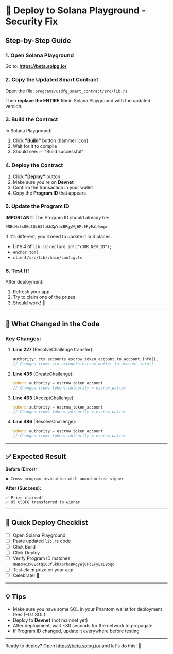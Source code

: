 # 🚀 Deploy to Solana Playground - Security Fix

## Step-by-Step Guide

### 1. Open Solana Playground
Go to: **https://beta.solpg.io/**

### 2. Copy the Updated Smart Contract

Open the file: `programs/usdfg_smart_contract/src/lib.rs`

Then **replace the ENTIRE file** in Solana Playground with the updated version.

### 3. Build the Contract

In Solana Playground:
1. Click **"Build"** button (hammer icon) 
2. Wait for it to compile
3. Should see: ✅ "Build successful"

### 4. Deploy the Contract

1. Click **"Deploy"** button
2. Make sure you're on **Devnet**
3. Confirm the transaction in your wallet
4. Copy the **Program ID** that appears

### 5. Update the Program ID

**IMPORTANT:** The Program ID should already be:
```
9NBcMx3x8EotQi63fukhXpYbcBRgyWj6PcEFyEaL9oqo
```

If it's different, you'll need to update it in 3 places:
- Line 4 of `lib.rs`: `declare_id!("YOUR_NEW_ID");`
- `Anchor.toml`
- `client/src/lib/chain/config.ts`

### 6. Test It!

After deployment:
1. Refresh your app
2. Try to claim one of the prizes
3. Should work! 🎉

---

## 🔧 What Changed in the Code

### Key Changes:

1. **Line 227** (ResolveChallenge transfer):
   ```rust
   authority: ctx.accounts.escrow_token_account.to_account_info(),
   // Changed from: ctx.accounts.escrow_wallet.to_account_info()
   ```

2. **Line 435** (CreateChallenge):
   ```rust
   token::authority = escrow_token_account
   // Changed from: token::authority = escrow_wallet
   ```

3. **Line 463** (AcceptChallenge):
   ```rust
   token::authority = escrow_token_account
   // Changed from: token::authority = escrow_wallet
   ```

4. **Line 486** (ResolveChallenge):
   ```rust
   token::authority = escrow_token_account
   // Changed from: token::authority = escrow_wallet
   ```

---

## ✅ Expected Result

**Before (Error):**
```
❌ Cross-program invocation with unauthorized signer
```

**After (Success):**
```
✅ Prize claimed!
✅ 95 USDFG transferred to winner
```

---

## 🎯 Quick Deploy Checklist

- [ ] Open Solana Playground
- [ ] Paste updated `lib.rs` code
- [ ] Click Build
- [ ] Click Deploy
- [ ] Verify Program ID matches: `9NBcMx3x8EotQi63fukhXpYbcBRgyWj6PcEFyEaL9oqo`
- [ ] Test claim prize on your app
- [ ] Celebrate! 🎉

---

## 💡 Tips

- Make sure you have some SOL in your Phantom wallet for deployment fees (~0.1 SOL)
- Deploy to **Devnet** (not mainnet yet)
- After deployment, wait ~30 seconds for the network to propagate
- If Program ID changed, update it everywhere before testing

---

Ready to deploy? Open https://beta.solpg.io/ and let's do this! 🚀

